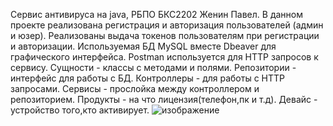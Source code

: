 Сервис антивируса на java, РБПО БКС2202 Женин Павел.
В данном проекте реализована регистрация и авторизация пользователей (админ и юзер).
Реализованы выдача токенов пользователям при регистрации и авторизации.
Используемая БД MySQL вместе Dbeaver для графического интерфейса.
Postman используется для HTTP запросов к сервису.
Сущности - классы с методами и полями.
Репозитории - интерфейс для работы с БД.
Контроллеры - для работы с HTTP запросами.
Сервисы - прослойка между контроллером и репозиторием.
Продукты - на что лицензия(телефон,пк и т.д).
Девайс - устройство того,кто активирует.
![изображение](https://github.com/user-attachments/assets/566b4ae8-5e46-495d-999c-d4a78e17cab7)

